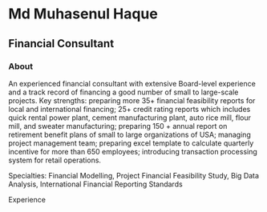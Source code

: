 # Md Muhasenul Haque 
## Financial Consultant 

### About
An experienced financial consultant with extensive Board-level experience and a track record of financing a good number of small to large-scale projects. Key strengths: preparing more 35+ financial feasibility reports for local and international financing; 25+ credit rating reports which includes quick rental power plant, cement manufacturing plant, auto rice mill, flour mill, and sweater manufacturing; preparing 150 + annual report on retirement benefit plans of small to large organizations of USA; managing project management team; preparing excel template to calculate quarterly incentive for more than 650 employees; introducing transaction processing system for retail operations.

Specialties: Financial Modelling, Project Financial Feasibility Study, Big Data Analysis, International Financial Reporting Standards

Experience
<!--
**muhasenulhaque/muhasenulhaque** is a ✨ _special_ ✨ repository because its `README.md` (this file) appears on your GitHub profile.

Here are some ideas to get you started:

- 🔭 I’m currently working on ...
- 🌱 I’m currently learning ...
- 👯 I’m looking to collaborate on ...
- 🤔 I’m looking for help with ...
- 💬 Ask me about ...
- 📫 How to reach me: muhasenul@yahoo.com
- 😄 Pronouns: ...
- ⚡ Fun fact: ...
-->
